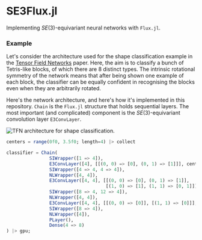 # SE3Flux.jl

Implementing $SE(3)$-equivariant neural networks with `Flux.jl`.

### Example

Let's consider the architecture used for the shape classification example in the [Tensor Field Networks](https://github.com/tensorfieldnetworks/tensorfieldnetworks) paper.
Here, the aim is to classify a bunch of Tetris-like blocks, of which there are 8 distinct types.
The intrinsic rotational symmetry of the network means that after being shown one example of each block, the classifier can be equally confident in recognising the blocks even when they are arbitrarily rotated.

Here's the network architecture, and here's how it's implemented in this repository.
`Chain` is the `Flux.jl` structure that holds sequential layers.
The most important (and complicated) component is the $SE(3)$-equivariant convolution layer `E3ConvLayer`.

![TFN architecture for shape classification.](https://user-images.githubusercontent.com/19764906/212673994-37282db1-4695-434d-ba52-a4ed7d3cd15c.svg)

```julia
centers = range(0f0, 3.5f0; length=4) |> collect

classifier = Chain(
                SIWrapper([1 => 4]),
                E3ConvLayer([4], [[(0, 0) => [0], (0, 1) => [1]]], centers),
                SIWrapper([4 => 4, 4 => 4]),
                NLWrapper([4, 4]),
                E3ConvLayer([4, 4], [[(0, 0) => [0], (0, 1) => [1]],
                                     [(1, 0) => [1], (1, 1) => [0, 1]]], centers),
                SIWrapper([8 => 4, 12 => 4]),
                NLWrapper([4, 4]),
                E3ConvLayer([4, 4], [[(0, 0) => [0]], [(1, 1) => [0]]], centers),
                SIWrapper([8 => 4]),
                NLWrapper([4]),
                PLayer(),
                Dense(4 => 8)
) |> gpu;
```

